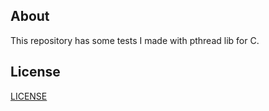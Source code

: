 ## About
This repository has some tests I made with pthread lib for C.

## License
[LICENSE](./LICENSE)
